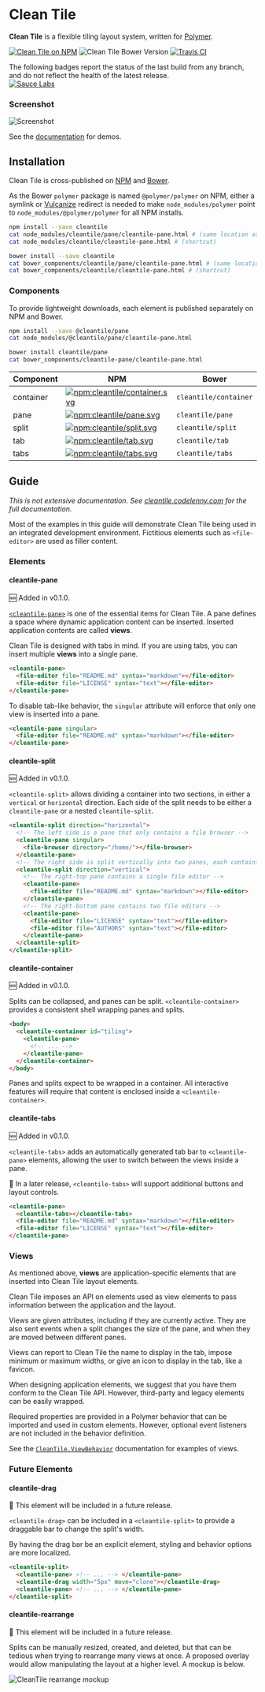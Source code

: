 # Clean Tile
**Clean Tile** is a flexible tiling layout system, written for [Polymer][].

[![Clean Tile on NPM](https://img.shields.io/npm/v/cleantile.svg)](https://www.npmjs.com/package/cleantile)
![Clean Tile Bower Version](https://img.shields.io/bower/v/cleantile.svg)
[![Travis CI](https://travis-ci.org/cleantile/cleantile.svg?branch=master)](https://travis-ci.org/cleantile/cleantile)

The following badges report the status of the last build from any branch, and do not reflect the health of the latest
release.  
[![Sauce Labs ](https://saucelabs.com/browser-matrix/codelenny-cleantile.svg)](https://saucelabs.com/u/codelenny-cleantile)

### Screenshot

![Screenshot][simple-binding-screenshot]

See the [documentation][cleantile.codelenny.com] for demos.

## Installation

Clean Tile is cross-published on [NPM][] and [Bower][].

As the Bower `polymer` package is named `@polymer/polymer` on NPM, either a symlink or [Vulcanize][] redirect is needed
to make `node_modules/polymer` point to `node_modules/@polymer/polymer` for all NPM installs.

```sh
npm install --save cleantile
cat node_modules/cleantile/pane/cleantile-pane.html # (same location as source repository)
cat node_modules/cleantile/cleantile-pane.html # (shortcut)
```

```sh
bower install --save cleantile
cat bower_components/cleantile/pane/cleantile-pane.html # (same location as source repository)
cat bower_components/cleantile/cleantile-pane.html # (shortcut)
```

### Components

To provide lightweight downloads, each element is published separately on NPM and Bower.

```sh
npm install --save @cleantile/pane
cat node_modules/@cleantile/pane/cleantile-pane.html
```

```sh
bower install cleantile/pane
cat bower_components/cleantile-pane/cleantile-pane.html
```

Component | NPM | Bower
--------- | --- | -----
container | [![npm:cleantile/container.svg][]][npm:cleantile/container] | `cleantile/container`
pane | [![npm:cleantile/pane.svg][]][npm:cleantile/pane] | `cleantile/pane`
split | [![npm:cleantile/split.svg][]][npm:cleantile/split] | `cleantile/split`
tab | [![npm:cleantile/tab.svg][]][npm:cleantile/tab] | `cleantile/tab`
tabs | [![npm:cleantile/tabs.svg][]][npm:cleantile/tabs] | `cleantile/tabs`


## Guide
*This is not extensive documentation.  See [cleantile.codelenny.com][] for the full documentation.*

Most of the examples in this guide will demonstrate Clean Tile being used in an integrated development environment.
Fictitious elements such as `<file-editor>` are used as filler content.

### Elements

#### cleantile-pane

:new: Added in v0.1.0.

[`<cleantile-pane>`][] is one of the essential items for Clean Tile.  A pane defines a space where dynamic application
content can be inserted.  Inserted application contents are called **views**.

Clean Tile is designed with tabs in mind.  If you are using tabs, you can insert multiple **views** into a single pane.

```html
<cleantile-pane>
  <file-editor file="README.md" syntax="markdown"></file-editor>
  <file-editor file="LICENSE" syntax="text"></file-editor>
</cleantile-pane>
```

To disable tab-like behavior, the `singular` attribute will enforce that only one view is inserted into a pane.

```html
<cleantile-pane singular>
  <file-editor file="README.md" syntax="markdown"></file-editor>
</cleantile-pane>
```

#### cleantile-split

:new: Added in v0.1.0.

`<cleantile-split>` allows dividing a container into two sections, in either a `vertical` or `horizontal` direction.
Each side of the split needs to be either a `cleantile-pane` or a nested `cleantile-split`.

```html
<cleantile-split direction="horizontal">
  <!-- The left side is a pane that only contains a file browser -->
  <cleantile-pane singular>
    <file-browser directory="/home/"></file-browser>
  </cleantile-pane>
  <!-- The right side is split vertically into two panes, each containing text editors -->
  <cleantile-split direction="vertical">
    <!-- The right-top pane contains a single file editor -->
    <cleantile-pane>
      <file-editor file="README.md" syntax="markdown"></file-editor>
    </cleantile-pane>
    <!-- The right-bottom pane contains two file editors -->
    <cleantile-pane>
      <file-editor file="LICENSE" syntax="text"></file-editor>
      <file-editor file="AUTHORS" syntax="text"></file-editor>
    </cleantile-pane>
  </cleantile-split>
</cleantile-split>
```

#### cleantile-container

:new: Added in v0.1.0.

Splits can be collapsed, and panes can be split.  `<cleantile-container>` provides a consistent shell wrapping panes
and splits.

```html
<body>
  <cleantile-container id="tiling">
    <cleantile-pane>
      <!-- ... -->
    </cleantile-pane>
  </cleantile-container>
</body>
```

Panes and splits expect to be wrapped in a container.  All interactive features will require that content is enclosed
inside a `<cleantile-container>`.

#### cleantile-tabs

:new: Added in v0.1.0.

`<cleantile-tabs>` adds an automatically generated tab bar to `<cleantile-pane>` elements, allowing the user to switch
between the views inside a pane.

:memo: In a later release, `<cleantile-tabs>` will support additional buttons and layout controls.

```html
<cleantile-pane>
  <cleantile-tabs></cleantile-tabs>
  <file-editor file="README.md" syntax="markdown"></file-editor>
  <file-editor file="LICENSE" syntax="text"></file-editor>
</cleantile-pane>
```

### Views

As mentioned above, **views** are application-specific elements that are inserted into Clean Tile layout elements.

Clean Tile imposes an API on elements used as view elements to pass information between the application and the layout.

Views are given attributes, including if they are currently active.  They are also sent events when a split changes the
size of the pane, and when they are moved between different panes.

Views can report to Clean Tile the name to display in the tab, impose minimum or maximum widths, or give an icon to
display in the tab, like a favicon.

When designing application elements, we suggest that you have them conform to the Clean Tile API.  However, third-party
and legacy elements can be easily wrapped.

Required properties are provided in a Polymer behavior that can be imported and used in custom elements.  However,
optional event listeners are not included in the behavior definition.

See the [`CleanTile.ViewBehavior`][] documentation for examples of views.

### Future Elements

#### cleantile-drag

:memo: This element will be included in a future release.

`<cleantile-drag>` can be included in a `<cleantile-split>` to provide a draggable bar to change the split's width.

By having the drag bar be an explicit element, styling and behavior options are more localized.

```html
<cleantile-split>
  <cleantile-pane> <!-- ... --> </cleantile-pane>
  <cleantile-drag width="5px" move="clone"></cleantile-drag>
  <cleantile-pane> <!-- ... --> </cleantile-pane>
</cleantile-split>
```

#### cleantile-rearrange

:memo: This element will be included in a future release.

Splits can be manually resized, created, and deleted, but that can be tedious when trying to rearrange many views at
once.  A proposed overlay would allow manipulating the layout at a higher level.  A mockup is below.

![CleanTile rearrange mockup](rearrange.png)

[NPM]: https://npmjs.com
[Bower]: https://bower.io/
[Vulcanize]: https://github.com/Polymer/vulcanize

[Polymer]: https://www.polymer-project.org/1.0/
[polymer-doc-def]: https://www.polymer-project.org/1.0/docs/devguide/registering-elements#main-document-definitions

[cleantile.codelenny.com]: http://cleantile.codelenny.com/
[`<cleantile-pane>`]: http://cleantile.codelenny.com/#cleantile-pane
[`CleanTile.ViewBehavior`]: http://cleantile.codelenny.com/#CleanTile.ViewBehavior

[simple-binding-screenshot]: https://cdn.rawgit.com/cleantile/cleantile/adf567c5c59fc1a5326690610f3a33a3bbd31d37/lib/binding.png

[npm:cleantile/container.svg]: https://img.shields.io/npm/v/@cleantile/container.svg
[npm:cleantile/container]: https://www.npmjs.com/package/@cleantile/container
[npm:cleantile/pane.svg]: https://img.shields.io/npm/v/@cleantile/pane.svg
[npm:cleantile/pane]: https://www.npmjs.com/package/@cleantile/pane
[npm:cleantile/split.svg]: https://img.shields.io/npm/v/@cleantile/split.svg
[npm:cleantile/split]: https://www.npmjs.com/package/@cleantile/split
[npm:cleantile/tab.svg]: https://img.shields.io/npm/v/@cleantile/tab.svg
[npm:cleantile/tab]: https://www.npmjs.com/package/@cleantile/tab
[npm:cleantile/tabs.svg]: https://img.shields.io/npm/v/@cleantile/tabs.svg
[npm:cleantile/tabs]: https://www.npmjs.com/package/@cleantile/tabs
